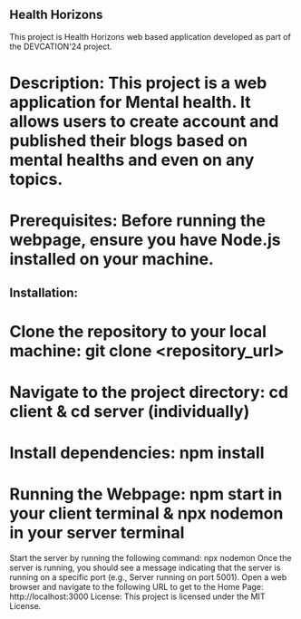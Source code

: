 ## Health Horizons
This project is Health Horizons web based application developed as part of the DEVCATION'24 project.

# Description: This project is a web application for Mental health. It allows users to create account and published their blogs based on mental healths and even on any topics.

# Prerequisites: Before running the webpage, ensure you have Node.js installed on your machine.

## Installation:

# Clone the repository to your local machine: git clone <repository_url>
# Navigate to the project directory: cd client & cd server (individually)
# Install dependencies: npm install
# Running the Webpage: npm start in your client terminal & npx nodemon in your server terminal

Start the server by running the following command: npx nodemon
Once the server is running, you should see a message indicating that the server is running on a specific port (e.g., Server running on port 5001).
Open a web browser and navigate to the following URL to get to the Home Page: http://localhost:3000
License: This project is licensed under the MIT License.
